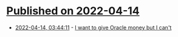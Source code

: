 # [Published on 2022-04-14](index.md)

* [2022-04-14, 03:44:11](https://news.ycombinator.com/item?id=31023201) - [I want to give Oracle money but I can't](https://nickfa.ro/index.php/I_want_to_give_Oracle_money_but_I_can%27t)
